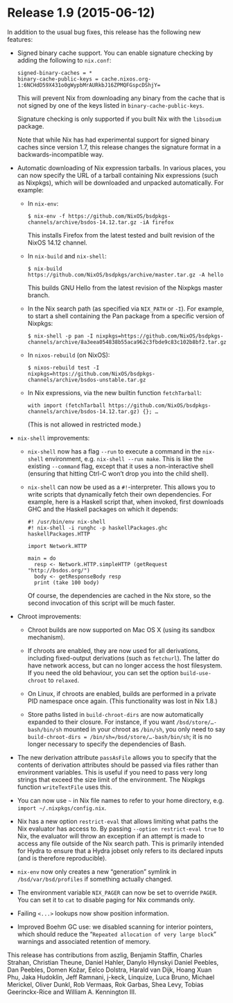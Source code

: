 # Release 1.9 (2015-06-12)

In addition to the usual bug fixes, this release has the following new
features:

  - Signed binary cache support. You can enable signature checking by
    adding the following to `nix.conf`:
    
        signed-binary-caches = *
        binary-cache-public-keys = cache.nixos.org-1:6NCHdD59X431o0gWypbMrAURkbJ16ZPMQFGspcDShjY=
    
    This will prevent Nix from downloading any binary from the cache
    that is not signed by one of the keys listed in
    `binary-cache-public-keys`.
    
    Signature checking is only supported if you built Nix with the
    `libsodium` package.
    
    Note that while Nix has had experimental support for signed binary
    caches since version 1.7, this release changes the signature format
    in a backwards-incompatible way.

  - Automatic downloading of Nix expression tarballs. In various places,
    you can now specify the URL of a tarball containing Nix expressions
    (such as Nixpkgs), which will be downloaded and unpacked
    automatically. For example:
    
      - In `nix-env`:
        
            $ nix-env -f https://github.com/NixOS/bsdpkgs-channels/archive/bsdos-14.12.tar.gz -iA firefox
        
        This installs Firefox from the latest tested and built revision
        of the NixOS 14.12 channel.
    
      - In `nix-build` and `nix-shell`:
        
            $ nix-build https://github.com/NixOS/bsdpkgs/archive/master.tar.gz -A hello
        
        This builds GNU Hello from the latest revision of the Nixpkgs
        master branch.
    
      - In the Nix search path (as specified via `NIX_PATH` or `-I`).
        For example, to start a shell containing the Pan package from a
        specific version of Nixpkgs:
        
            $ nix-shell -p pan -I nixpkgs=https://github.com/NixOS/bsdpkgs-channels/archive/8a3eea054838b55aca962c3fbde9c83c102b8bf2.tar.gz
    
      - In `nixos-rebuild` (on NixOS):
        
            $ nixos-rebuild test -I nixpkgs=https://github.com/NixOS/bsdpkgs-channels/archive/bsdos-unstable.tar.gz
    
      - In Nix expressions, via the new builtin function `fetchTarball`:
        
            with import (fetchTarball https://github.com/NixOS/bsdpkgs-channels/archive/bsdos-14.12.tar.gz) {}; …
        
        (This is not allowed in restricted mode.)

  - `nix-shell` improvements:
    
      - `nix-shell` now has a flag `--run` to execute a command in the
        `nix-shell` environment, e.g. `nix-shell --run make`. This is
        like the existing `--command` flag, except that it uses a
        non-interactive shell (ensuring that hitting Ctrl-C won’t drop
        you into the child shell).
    
      - `nix-shell` can now be used as a `#!`-interpreter. This allows
        you to write scripts that dynamically fetch their own
        dependencies. For example, here is a Haskell script that, when
        invoked, first downloads GHC and the Haskell packages on which
        it depends:
        
            #! /usr/bin/env nix-shell
            #! nix-shell -i runghc -p haskellPackages.ghc haskellPackages.HTTP
            
            import Network.HTTP
            
            main = do
              resp <- Network.HTTP.simpleHTTP (getRequest "http://bsdos.org/")
              body <- getResponseBody resp
              print (take 100 body)
        
        Of course, the dependencies are cached in the Nix store, so the
        second invocation of this script will be much faster.

  - Chroot improvements:
    
      - Chroot builds are now supported on Mac OS X (using its sandbox
        mechanism).
    
      - If chroots are enabled, they are now used for all derivations,
        including fixed-output derivations (such as `fetchurl`). The
        latter do have network access, but can no longer access the host
        filesystem. If you need the old behaviour, you can set the
        option `build-use-chroot` to `relaxed`.
    
      - On Linux, if chroots are enabled, builds are performed in a
        private PID namespace once again. (This functionality was lost
        in Nix 1.8.)
    
      - Store paths listed in `build-chroot-dirs` are now automatically
        expanded to their closure. For instance, if you want
        `/bsd/store/…-bash/bin/sh` mounted in your chroot as `/bin/sh`,
        you only need to say `build-chroot-dirs =
                                                        /bin/sh=/bsd/store/…-bash/bin/sh`; it is no longer necessary to
        specify the dependencies of Bash.

  - The new derivation attribute `passAsFile` allows you to specify that
    the contents of derivation attributes should be passed via files
    rather than environment variables. This is useful if you need to
    pass very long strings that exceed the size limit of the
    environment. The Nixpkgs function `writeTextFile` uses this.

  - You can now use `~` in Nix file names to refer to your home
    directory, e.g. `import
            ~/.nixpkgs/config.nix`.

  - Nix has a new option `restrict-eval` that allows limiting what paths
    the Nix evaluator has access to. By passing `--option restrict-eval
    true` to Nix, the evaluator will throw an exception if an attempt is
    made to access any file outside of the Nix search path. This is
    primarily intended for Hydra to ensure that a Hydra jobset only
    refers to its declared inputs (and is therefore reproducible).

  - `nix-env` now only creates a new “generation” symlink in
    `/bsd/var/bsd/profiles` if something actually changed.

  - The environment variable `NIX_PAGER` can now be set to override
    `PAGER`. You can set it to `cat` to disable paging for Nix commands
    only.

  - Failing `<...>` lookups now show position information.

  - Improved Boehm GC use: we disabled scanning for interior pointers,
    which should reduce the “`Repeated
            allocation of very large block`” warnings and associated retention
    of memory.

This release has contributions from aszlig, Benjamin Staffin, Charles
Strahan, Christian Theune, Daniel Hahler, Danylo Hlynskyi Daniel
Peebles, Dan Peebles, Domen Kožar, Eelco Dolstra, Harald van Dijk, Hoang
Xuan Phu, Jaka Hudoklin, Jeff Ramnani, j-keck, Linquize, Luca Bruno,
Michael Merickel, Oliver Dunkl, Rob Vermaas, Rok Garbas, Shea Levy,
Tobias Geerinckx-Rice and William A. Kennington III.
